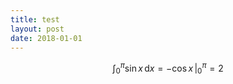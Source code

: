 ```yaml
---
title: test
layout: post
date: 2018-01-01
---
```

$$ \int_0^{\pi} \sin x \,\mathrm{d}x = -\cos x \,\bigg| ^{\pi}_{0} = 2 $$
